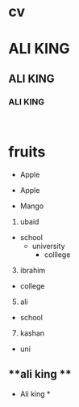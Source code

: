 # cv
# ALI KING
## ALI KING
### ALI KING

<br>
 
# fruits 
+ Apple
- Apple
+ Mango
1. ubaid
  + school
    + university
      + colllege  
3. ibrahim 
 + college 
5. ali
 + school
7. kashan
 + uni
## **ali king ** ##
* Ali king *
